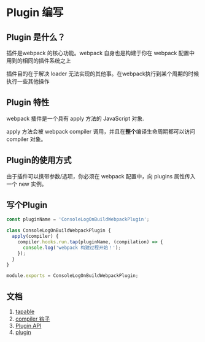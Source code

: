 # Plugin 编写


## Plugin 是什么？
插件是webpack 的核心功能。webpack 自身也是构建于你在 webpack 配置中用到的相同的插件系统之上

插件目的在于解决 loader 无法实现的其他事。在webpack执行到某个周期的时候执行一些其他操作


## Plugin 特性

webpack 插件是一个具有 apply 方法的 JavaScript 对象.

apply 方法会被 webpack compiler 调用，并且在**整个**编译生命周期都可以访问 compiler 对象。

## Plugin的使用方式

由于插件可以携带参数/选项，你必须在 webpack 配置中，向 plugins 属性传入一个 new 实例。

## 写个Plugin

```js
const pluginName = 'ConsoleLogOnBuildWebpackPlugin';

class ConsoleLogOnBuildWebpackPlugin {
  apply(compiler) {
    compiler.hooks.run.tap(pluginName, (compilation) => {
      console.log('webpack 构建过程开始！');
    });
  }
}

module.exports = ConsoleLogOnBuildWebpackPlugin;

```

## 文档

1. [tapable](https://github.com/webpack/tapable)
2. [compiler 钩子](https://webpack.docschina.org/api/compiler-hooks/)
3. [Plugin API](https://webpack.docschina.org/api/plugins/)
4. [plugin](https://webpack.docschina.org/concepts/plugins/)